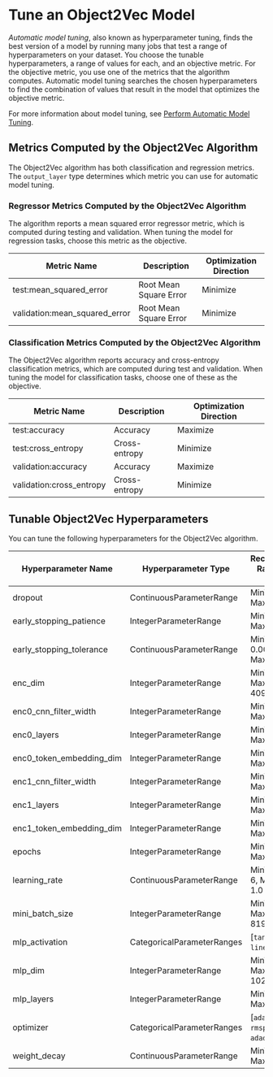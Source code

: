# Tune an Object2Vec Model<a name="object2vec-tuning"></a>

*Automatic model tuning*, also known as hyperparameter tuning, finds the best version of a model by running many jobs that test a range of hyperparameters on your dataset\. You choose the tunable hyperparameters, a range of values for each, and an objective metric\. For the objective metric, you use one of the metrics that the algorithm computes\. Automatic model tuning searches the chosen hyperparameters to find the combination of values that result in the model that optimizes the objective metric\.

For more information about model tuning, see [Perform Automatic Model Tuning](automatic-model-tuning.md)\.

## Metrics Computed by the Object2Vec Algorithm<a name="object2vec-metrics"></a>

The Object2Vec algorithm has both classification and regression metrics\. The `output_layer` type determines which metric you can use for automatic model tuning\. 

### Regressor Metrics Computed by the Object2Vec Algorithm<a name="object2vec-regressor-metrics"></a>

The algorithm reports a mean squared error regressor metric, which is computed during testing and validation\. When tuning the model for regression tasks, choose this metric as the objective\.


| Metric Name | Description | Optimization Direction | 
| --- | --- | --- | 
| test:mean\_squared\_error | Root Mean Square Error | Minimize | 
| validation:mean\_squared\_error | Root Mean Square Error | Minimize | 

### Classification Metrics Computed by the Object2Vec Algorithm<a name="object2vec--classification-metrics"></a>

The Object2Vec algorithm reports accuracy and cross\-entropy classification metrics, which are computed during test and validation\. When tuning the model for classification tasks, choose one of these as the objective\.


| Metric Name | Description | Optimization Direction | 
| --- | --- | --- | 
| test:accuracy | Accuracy | Maximize | 
| test:cross\_entropy | Cross\-entropy | Minimize | 
| validation:accuracy | Accuracy | Maximize | 
| validation:cross\_entropy | Cross\-entropy | Minimize | 

## Tunable Object2Vec Hyperparameters<a name="object2vec-tunable-hyperparameters"></a>

You can tune the following hyperparameters for the Object2Vec algorithm\.


| Hyperparameter Name | Hyperparameter Type | Recommended Ranges and Values | 
| --- | --- | --- | 
| dropout | ContinuousParameterRange | MinValue: 0\.0, MaxValue: 1\.0 | 
| early\_stopping\_patience | IntegerParameterRange | MinValue: 1, MaxValue: 5 | 
| early\_stopping\_tolerance | ContinuousParameterRange | MinValue: 0\.001, MaxValue: 0\.1 | 
| enc\_dim | IntegerParameterRange | MinValue: 4, MaxValue: 4096 | 
| enc0\_cnn\_filter\_width | IntegerParameterRange | MinValue: 1, MaxValue: 5 | 
| enc0\_layers | IntegerParameterRange | MinValue: 1, MaxValue: 4 | 
| enc0\_token\_embedding\_dim | IntegerParameterRange | MinValue: 5, MaxValue: 300 | 
| enc1\_cnn\_filter\_width | IntegerParameterRange | MinValue: 1, MaxValue: 5 | 
| enc1\_layers | IntegerParameterRange | MinValue: 1, MaxValue: 4 | 
| enc1\_token\_embedding\_dim | IntegerParameterRange | MinValue: 5, MaxValue: 300 | 
| epochs | IntegerParameterRange | MinValue: 4, MaxValue: 20 | 
| learning\_rate | ContinuousParameterRange | MinValue: 1e\-6, MaxValue: 1\.0 | 
| mini\_batch\_size | IntegerParameterRange | MinValue: 1, MaxValue: 8192 | 
| mlp\_activation | CategoricalParameterRanges |  \[`tanh`, `relu`, `linear`\]  | 
| mlp\_dim | IntegerParameterRange | MinValue: 16, MaxValue: 1024 | 
| mlp\_layers | IntegerParameterRange | MinValue: 1, MaxValue: 4 | 
| optimizer | CategoricalParameterRanges | \[`adagrad`, `adam`, `rmsprop`, `sgd`, `adadelta`\] | 
| weight\_decay | ContinuousParameterRange | MinValue: 0\.0, MaxValue: 1\.0 | 